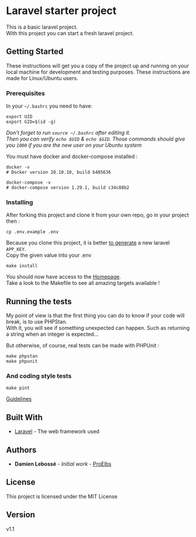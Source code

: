 # Laravel starter project

This is a basic laravel project.  
With this project you can start a fresh laravel project.

## Getting Started

These instructions will get you a copy of the project up and running on your local machine for development and testing purposes.
These instructions are made for Linux/Ubuntu users.

### Prerequisites

In your `~/.bashrc` you need to have:

```
export UID
export GID=$(id -g)
```

_Don't forget to run `source ~/.bashrc` after editing it._  
_Then you can verify `echo $UID` & `echo $GID`. Those commands should give you `1000` if you are the new user on your Ubuntu system_

You must have docker and docker-compose installed :

```shell
docker -v
# Docker version 20.10.10, build b485636

docker-compose -v
# docker-compose version 1.29.1, build c34c88b2
```

### Installing

After forking this project and clone it from your own repo, go in your project then :
```shell
cp .env.example .env
```

Because you clone this project, it is better [to generate](https://generate-random.org/laravel-key-generator) a new laravel `APP_KEY`.  
Copy the given value into your .env

```shell
make install
```

You should now have access to the [Homepage](http://localhost/).  
Take a look to the Makefile to see all amazing targets available !

## Running the tests

My point of view is that the first thing you can do to know if your code will break, is to use PHPStan.  
With it, you will see if something unexpected can happen. Such as returning a string when an integer is expected...

But otherwise, of course, real tests can be made with PHPUnit :
```shell
make phpstan
make phpunit
```

### And coding style tests

```shell
make pint
```

[Guidelines](https://spatie.be/guidelines/laravel-php)

## Built With

* [Laravel](https://laravel.com/docs) - The web framework used

## Authors

* **Damien Lebossé** - *Initial work* - [ProElbs](https://github.com/ProElbs)

## License

This project is licensed under the MIT License

## Version
v1.1